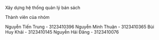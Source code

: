 Xây dựng hệ thống quản lý bán sách

Thành viên của nhóm

Nguyễn Tiến Trung - 3123410396
Nguyễn Minh Thuận - 3123410365
Bùi Huy Khải - 3123410145
Nguyễn Hải Đăng - 3123410076
